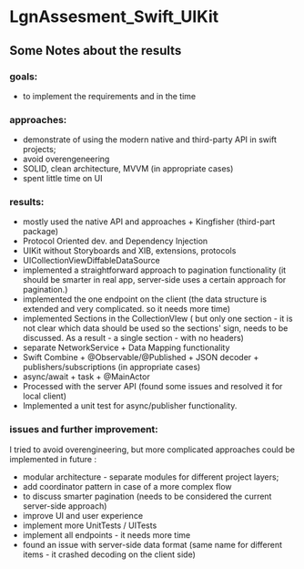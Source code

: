 # LgnAssesment_Swift_UIKit



## Some Notes about the results

### goals:

-  to implement the requirements  and in the time

### approaches:

- demonstrate of using the modern native and third-party API in swift projects;
- avoid overengeneering
- SOLID, clean architecture, MVVM (in appropriate cases)
- spent little time on UI

### results:

- mostly used the native API and approaches + Kingfisher (third-part package)
- Protocol Oriented dev. and Dependency Injection
- UIKit without Storyboards and XIB, extensions, protocols
- UICollectionViewDiffableDataSource
- implemented a straightforward approach to pagination functionality (it should be smarter in real app, server-side uses a certain approach for pagination.)
- implemented the one endpoint on the client (the data structure is extended and very complicated. so it needs more time)
- implemented Sections in the CollectionVIew ( but only one section - it is not clear which data should be used so the sections' sign, needs to be discussed. As a result - a single section - with no headers)
- separate NetworkService + Data Mapping functionality
- Swift Combine + @Observable/@Published + JSON decoder + publishers/subscriptions (in appropriate cases)
- async/await + task + @MainActor
- Processed with the server API (found some issues and resolved it for local client)
- Implemented a unit test for async/publisher functionality.

### issues and further improvement:

I tried to avoid overengineering, but more complicated approaches could be implemented in future :

- modular architecture - separate modules for different project layers;
- add coordinator pattern in case of a more complex flow
- to discuss smarter pagination (needs to be considered the current server-side approach)
- improve UI and user experience
- implement more UnitTests / UITests
- implement all endpoints - it needs more time
- found an issue with server-side data format (same name for different items - it crashed decoding on the client side)
